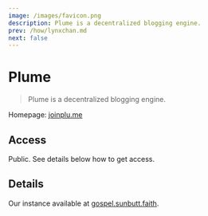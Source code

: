 ```yaml
---
image: /images/favicon.png
description: Plume is a decentralized blogging engine.
prev: /how/lynxchan.md
next: false
---
```


# Plume

> Plume is a decentralized blogging engine.

Homepage: [joinplu.me](https://joinplu.me)

## Access

Public. See details below how to get access.

## Details

Our instance available at [gospel.sunbutt.faith](https://gospel.sunbutt.faith).
